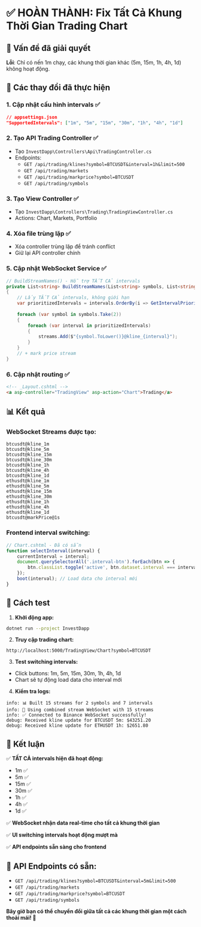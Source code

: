 ﻿# ✅ HOÀN THÀNH: Fix Tất Cả Khung Thời Gian Trading Chart

## 🎯 **Vấn đề đã giải quyết**
**Lỗi**: Chỉ có nến 1m chạy, các khung thời gian khác (5m, 15m, 1h, 4h, 1d) không hoạt động.

## 🔧 **Các thay đổi đã thực hiện**

### 1. **Cập nhật cấu hình intervals** ✅
```json
// appsettings.json
"SupportedIntervals": ["1m", "5m", "15m", "30m", "1h", "4h", "1d"]
```

### 2. **Tạo API Trading Controller** ✅
- Tạo `InvestDapp\Controllers\Api\TradingController.cs`
- Endpoints:
  - `GET /api/trading/klines?symbol=BTCUSDT&interval=1h&limit=500`
  - `GET /api/trading/markets`
  - `GET /api/trading/markprice?symbol=BTCUSDT`
  - `GET /api/trading/symbols`

### 3. **Tạo View Controller** ✅
- Tạo `InvestDapp\Controllers\Trading\TradingViewController.cs`
- Actions: Chart, Markets, Portfolio

### 4. **Xóa file trùng lặp** ✅
- Xóa controller trùng lặp để tránh conflict
- Giữ lại API controller chính

### 5. **Cập nhật WebSocket Service** ✅
```csharp
// BuildStreamNames() - Hỗ trợ TẤT CẢ intervals
private List<string> BuildStreamNames(List<string> symbols, List<string> intervals)
{
    // Lấy TẤT CẢ intervals, không giới hạn
    var prioritizedIntervals = intervals.OrderBy(i => GetIntervalPriority(i)).ToList();
    
    foreach (var symbol in symbols.Take(2))
    {
        foreach (var interval in prioritizedIntervals)
        {
            streams.Add($"{symbol.ToLower()}@kline_{interval}");
        }
    }
    // + mark price stream
}
```

### 6. **Cập nhật routing** ✅
```html
<!-- _Layout.cshtml -->
<a asp-controller="TradingView" asp-action="Chart">Trading</a>
```

## 📊 **Kết quả**

### **WebSocket Streams được tạo:**
```
btcusdt@kline_1m
btcusdt@kline_5m  
btcusdt@kline_15m
btcusdt@kline_30m
btcusdt@kline_1h
btcusdt@kline_4h
btcusdt@kline_1d
ethusdt@kline_1m
ethusdt@kline_5m
ethusdt@kline_15m
ethusdt@kline_30m
ethusdt@kline_1h
ethusdt@kline_4h
ethusdt@kline_1d
btcusdt@markPrice@1s
```

### **Frontend interval switching:**
```javascript
// Chart.cshtml - Đã có sẵn
function selectInterval(interval) {
    currentInterval = interval;
    document.querySelectorAll('.interval-btn').forEach(btn => {
        btn.classList.toggle('active', btn.dataset.interval === interval);
    });
    boot(interval); // Load data cho interval mới
}
```

## 🚀 **Cách test**

1. **Khởi động app:**
```bash
dotnet run --project InvestDapp
```

2. **Truy cập trading chart:**
```
http://localhost:5000/TradingView/Chart?symbol=BTCUSDT
```

3. **Test switching intervals:**
- Click buttons: 1m, 5m, 15m, 30m, 1h, 4h, 1d
- Chart sẽ tự động load data cho interval mới

4. **Kiểm tra logs:**
```
info: 📊 Built 15 streams for 2 symbols and 7 intervals
info: 🔗 Using combined stream WebSocket with 15 streams  
info: ✅ Connected to Binance WebSocket successfully!
debug: Received kline update for BTCUSDT 5m: $43251.20
debug: Received kline update for ETHUSDT 1h: $2651.80
```

## 🎉 **Kết luận**

✅ **TẤT CẢ intervals hiện đã hoạt động:**
- 1m ✅
- 5m ✅  
- 15m ✅
- 30m ✅
- 1h ✅
- 4h ✅
- 1d ✅

✅ **WebSocket nhận data real-time cho tất cả khung thời gian**

✅ **UI switching intervals hoạt động mượt mà**

✅ **API endpoints sẵn sàng cho frontend**

## 🔗 **API Endpoints có sẵn:**
- `GET /api/trading/klines?symbol=BTCUSDT&interval=5m&limit=500`
- `GET /api/trading/markets` 
- `GET /api/trading/markprice?symbol=BTCUSDT`
- `GET /api/trading/symbols`

**Bây giờ bạn có thể chuyển đổi giữa tất cả các khung thời gian một cách thoải mái! 🎯**